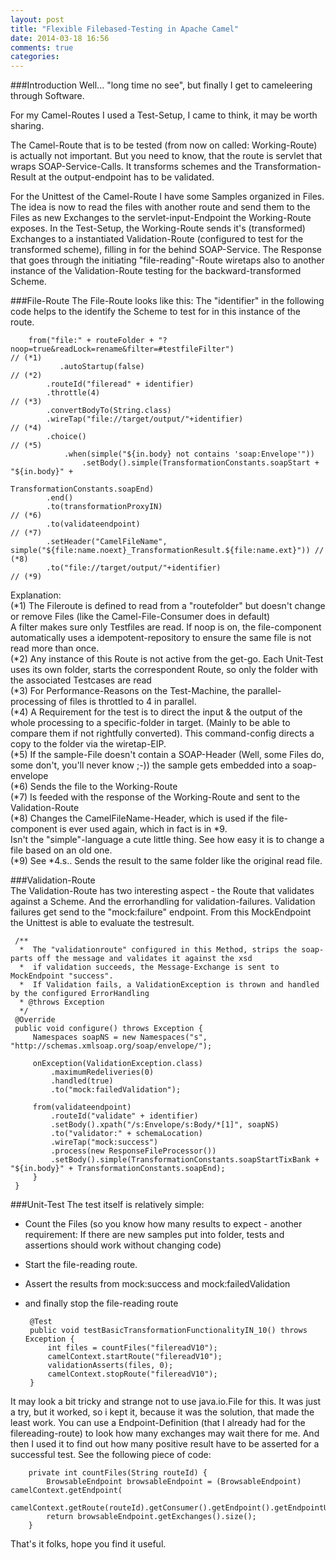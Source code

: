 ```yaml
---
layout: post
title: "Flexible Filebased-Testing in Apache Camel"
date: 2014-03-18 16:56
comments: true
categories: 
---
```

###Introduction
Well... "long time no see", but finally I get to cameleering through Software.        
	
For my Camel-Routes I used a Test-Setup, I came to think, it may be worth sharing.

The Camel-Route that is to be tested (from now on called: Working-Route) is actually not important. But you need to know, that the route is servlet that wraps 
SOAP-Service-Calls. It transforms schemes and the Transformation-Result at the output-endpoint has to be validated.

For the Unittest of the Camel-Route I have some Samples organized in Files. The idea is now to read the files with another route and send them to
the Files as new Exchanges to the servlet-input-Endpoint the Working-Route exposes. 
In the Test-Setup, the Working-Route sends it's (transformed) Exchanges to a instantiated Validation-Route (configured to test for the transformed scheme), 
filling in for the behind SOAP-Service.
The Response that goes through the initiating "file-reading"-Route wiretaps also to another instance of the Validation-Route testing for the backward-transformed Scheme. 

###File-Route
The File-Route looks like this: The "identifier" in the following code helps to the identify the Scheme to test for in this instance of the route.

		from("file:" + routeFolder + "?noop=true&readLock=rename&filter=#testfileFilter")    				// (*1)
       		   .autoStartup(false) 				                	                                        // (*2)
       		.routeId("fileread" + identifier)
       		.throttle(4)																					// (*3)
       		.convertBodyTo(String.class)
       		.wireTap("file://target/output/"+identifier)                                     				// (*4)
       		.choice()                                                                        				// (*5)
              	.when(simple("${in.body} not contains 'soap:Envelope'"))
               		.setBody().simple(TransformationConstants.soapStart + "${in.body}" +             
                                                                          TransformationConstants.soapEnd)
       		.end()
       		.to(transformationProxyIN)                                                       				// (*6)
       		.to(validateendpoint)                                                            				// (*7)
       		.setHeader("CamelFileName", simple("${file:name.noext}_TransformationResult.${file:name.ext}")) // (*8)
       		.to("file://target/output/"+identifier)                                                         // (*9) 
                                                                                                  
Explanation:    
(*1) The Fileroute is defined to read from a "routefolder" but doesn't change or remove Files (like the Camel-File-Consumer does in default)    
A filter makes sure only Testfiles are read. If noop is on, the file-component automatically uses a idempotent-repository to ensure the same file
is not read more than once.    
(*2) Any instance of this Route is not active from the get-go. Each Unit-Test uses its own folder, starts the correspondent Route, so only the folder with the associated 
Testcases are read                                                                                                  
(*3) For Performance-Reasons on the Test-Machine, the parallel-processing of files is throttled to 4 in parallel.     
(*4) A Requirement for the test is to direct the input & the output of the whole processing to a specific-folder in target. (Mainly to be able to compare them if not rightfully converted). 
This command-config directs a copy to the folder via the wiretap-EIP.   
(*5) If the sample-File doesn't contain a SOAP-Header (Well, some Files do, some don't, you'll never know ;-)) the sample gets embedded into
a soap-envelope     
(*6) Sends the file to the Working-Route    
(*7) Is feeded with the response of the Working-Route and sent to the Validation-Route    
(*8) Changes the CamelFileName-Header, which is used if the file-component is ever used again, which in fact is in *9.   
Isn't the "simple"-language a cute little thing. See how easy it is to change a file based on an old one.    
(*9) See *4.s.. Sends the result to the same folder like the original read file.    
    
###Validation-Route    
The Validation-Route has two interesting aspect - the Route that validates against a Scheme. And the errorhandling
for validation-failures. Validation failures get send to the "mock:failure" endpoint. From this MockEndpoint the
Unittest is able to evaluate the testresult. 

     /**
      *  The "validationroute" configured in this Method, strips the soap-parts off the message and validates it against the xsd
      *  if validation succeeds, the Message-Exchange is sent to MockEndpoint "success".
      *  If Validation fails, a ValidationException is thrown and handled by the configured ErrorHandling
      * @throws Exception
      */
     @Override 
     public void configure() throws Exception {
         Namespaces soapNS = new Namespaces("s", "http://schemas.xmlsoap.org/soap/envelope/");

         onException(ValidationException.class)
             .maximumRedeliveries(0)
             .handled(true)
             .to("mock:failedValidation");

         from(validateendpoint)
             .routeId("validate" + identifier)
             .setBody().xpath("/s:Envelope/s:Body/*[1]", soapNS)
             .to("validator:" + schemaLocation)
             .wireTap("mock:success")
             .process(new ResponseFileProcessor())
             .setBody().simple(TransformationConstants.soapStartTixBank + "${in.body}" + TransformationConstants.soapEnd);
         }
     } 

###Unit-Test
The test itself is relatively simple: 
 - Count the Files (so you know how many results to expect - another requirement: If there are new samples put into folder, tests
and assertions should work without changing code)
 - Start the file-reading route. 
 - Assert the results from mock:success and mock:failedValidation
 - and finally stop the file-reading route

		@Test
		public void testBasicTransformationFunctionalityIN_10() throws Exception {
        	int files = countFiles("filereadV10");
        	camelContext.startRoute("filereadV10");
        	validationAsserts(files, 0);
        	camelContext.stopRoute("filereadV10");
    	}

It may look a bit tricky and strange not to use java.io.File for this. 
It was just a try, but it worked, so i kept it, because it was the solution, that made the least work.
You can use a Endpoint-Definition (that I already had for the filereading-route) to look how many exchanges may wait there for me.
And then I used it to find out how many positive result have to be asserted for a successful test.
See the following piece of code:

        private int countFiles(String routeId) {
            BrowsableEndpoint browsableEndpoint = (BrowsableEndpoint) camelContext.getEndpoint(
                    camelContext.getRoute(routeId).getConsumer().getEndpoint().getEndpointUri());
            return browsableEndpoint.getExchanges().size();
        }
   
That's it folks, hope you find it useful. 





